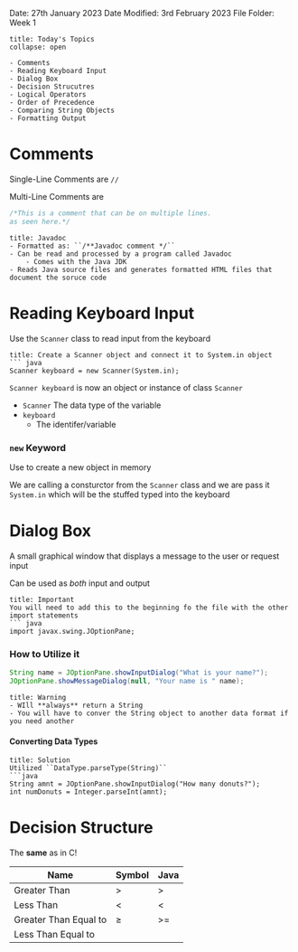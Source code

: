 Date: 27th January 2023
Date Modified: 3rd February 2023
File Folder: Week 1

```ad-abstract
title: Today's Topics
collapse: open

- Comments
- Reading Keyboard Input
- Dialog Box
- Decision Strucutres
- Logical Operators
- Order of Precedence 
- Comparing String Objects
- Formatting Output

```

# Comments

Single-Line Comments are ``//``

Multi-Line Comments are 
``` java
/*This is a comment that can be on multiple lines.
as seen here.*/
```


```ad-info
title: Javadoc
- Formatted as: ``/**Javadoc comment */``
- Can be read and processed by a program called Javadoc
	- Comes with the Java JDK
- Reads Java source files and generates formatted HTML files that document the soruce code
```

# Reading Keyboard Input

Use the ``Scanner`` class to read input from the keyboard

```ad-example
title: Create a Scanner object and connect it to System.in object
``` java
Scanner keyboard = new Scanner(System.in);
```

``Scanner keyboard`` is now an object or instance of class ``Scanner``

- ``Scanner``
	The data type of the variable
- ``keyboard``
	- The identifer/variable

### ``new`` Keyword

Use to create a new object in memory

We are calling a consturctor from the ``Scanner`` class and we are pass it ``System.in`` which will be the stuffed typed into the keyboard

# Dialog Box 

A small graphical window that displays a message to the user or request input

Can be used as *both* input and output

```ad-warning
title: Important
You will need to add this to the beginning fo the file with the other import statements
``` java
import javax.swing.JOptionPane;
```

### How to Utilize it

``` java
String name = JOptionPane.showInputDialog("What is your name?");
JOptionPane.showMessageDialog(null, "Your name is " name);
```

```ad-danger
title: Warning
- WIll **always** return a String
- You will have to conver the String object to another data format if you need another
```

#### Converting Data Types

```ad-check
title: Solution
Utilized ``DataType.parseType(String)``
```java
String amnt = JOptionPane.showInputDialog("How many donuts?");
int numDonuts = Integer.parseInt(amnt);

```

# Decision Structure

The **same** as in C!

| Name                  | Symbol | Java |
| --------------------- | ------ | ---- |
| Greater Than          | $>$    | >    |
| Less Than             | $<$    | <    |
| Greater Than Equal to | $\ge$  | >=   |
| Less Than Equal to    |        |      |




